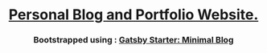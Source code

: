 <h1 align="center">
  <a href="https://aniketis.online/">
    Personal Blog and Portfolio Website. 
  </a>
</h1>
<h3 align="center">
  Bootstrapped using : <a href="https://minimal-blog.lekoarts.de">Gatsby Starter: Minimal Blog</a>
</h3>


